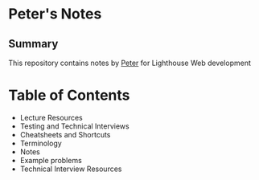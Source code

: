 # Peter's Notes

## Summary
This repository contains notes by [Peter](https://github.com/pheyboer) for Lighthouse Web development




# Table of Contents
* Lecture Resources
* Testing and Technical Interviews
* Cheatsheets and Shortcuts
* Terminology
* Notes
* Example problems
* Technical Interview Resources